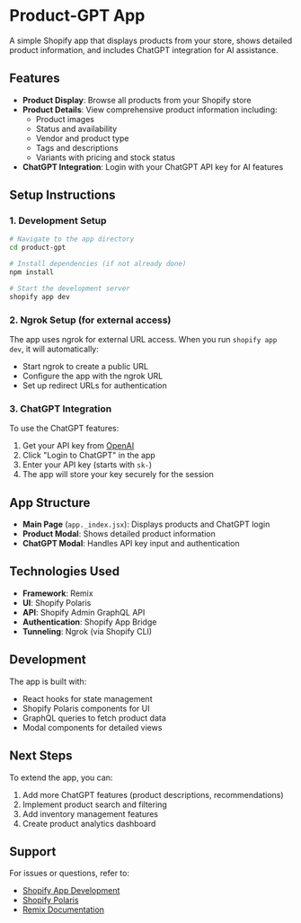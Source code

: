 # Product-GPT App

A simple Shopify app that displays products from your store, shows detailed product information, and includes ChatGPT integration for AI assistance.

## Features

- **Product Display**: Browse all products from your Shopify store
- **Product Details**: View comprehensive product information including:
  - Product images
  - Status and availability
  - Vendor and product type
  - Tags and descriptions
  - Variants with pricing and stock status
- **ChatGPT Integration**: Login with your ChatGPT API key for AI features

## Setup Instructions

### 1. Development Setup

```bash
# Navigate to the app directory
cd product-gpt

# Install dependencies (if not already done)
npm install

# Start the development server
shopify app dev
```

### 2. Ngrok Setup (for external access)

The app uses ngrok for external URL access. When you run `shopify app dev`, it will automatically:
- Start ngrok to create a public URL
- Configure the app with the ngrok URL
- Set up redirect URLs for authentication

### 3. ChatGPT Integration

To use the ChatGPT features:
1. Get your API key from [OpenAI](https://platform.openai.com/api-keys)
2. Click "Login to ChatGPT" in the app
3. Enter your API key (starts with `sk-`)
4. The app will store your key securely for the session

## App Structure

- **Main Page** (`app._index.jsx`): Displays products and ChatGPT login
- **Product Modal**: Shows detailed product information
- **ChatGPT Modal**: Handles API key input and authentication

## Technologies Used

- **Framework**: Remix
- **UI**: Shopify Polaris
- **API**: Shopify Admin GraphQL API
- **Authentication**: Shopify App Bridge
- **Tunneling**: Ngrok (via Shopify CLI)

## Development

The app is built with:
- React hooks for state management
- Shopify Polaris components for UI
- GraphQL queries to fetch product data
- Modal components for detailed views

## Next Steps

To extend the app, you can:
1. Add more ChatGPT features (product descriptions, recommendations)
2. Implement product search and filtering
3. Add inventory management features
4. Create product analytics dashboard

## Support

For issues or questions, refer to:
- [Shopify App Development](https://shopify.dev/docs/apps)
- [Shopify Polaris](https://polaris.shopify.com)
- [Remix Documentation](https://remix.run/docs)
